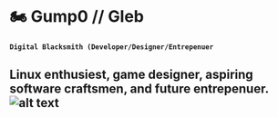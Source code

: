 # 🏍️ Gump0 // Gleb

**`Digital Blacksmith (Developer/Designer/Entrepenuer`**

Linux enthusiest, game designer, aspiring software craftsmen, and future entrepenuer.
![alt text](https://external-content.duckduckgo.com/iu/?u=https%3A%2F%2Fmedia.giphy.com%2Fmedia%2FBQz8pZEgBa5H2%2F200.gif&f=1&nofb=1&ipt=b76858a72395cd7935629731b103b6956847e1953b1a16812414c2f6a71439d5&ipo=images)
---

<!---
Gump0/Gump0 is a ✨ special ✨ repository because its `README.md` (this file) appears on your GitHub profile.
You can click the Preview link to take a look at your changes.
--->
